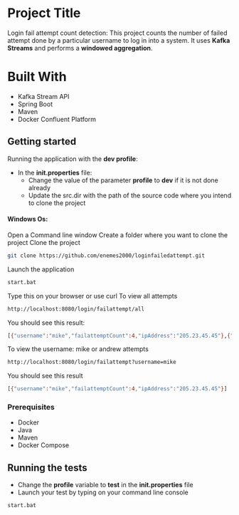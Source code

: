 # Project Title

Login fail attempt count detection: This project counts the number of failed attempt done by a particular username to log in into a system. It uses **Kafka Streams** and performs a **windowed aggregation**.

# Built With
* Kafka Stream API
* Spring Boot
* Maven
* Docker Confluent Platform 

## Getting started
Running the application with the **dev profile**:
  * In the **init.properties** file:
    * Change the value of the parameter **profile** to **dev** if it is not done already
    * Update the src.dir with the path of the source code where you intend to clone the project
  
#### Windows Os:
Open a Command line window
Create a folder where you want to clone the project
Clone the project 
```bash
git clone https://github.com/enemes2000/loginfailedattempt.git
```
Launch the application
```bash
start.bat
```
Type this on your browser or use curl
To view all attempts
```bash
http://localhost:8080/login/failattempt/all
```
You should see this result:
```bash
[{"username":"mike","failattemptCount":4,"ipAddress":"205.23.45.45"},{"username":"andrew","failattemptCount":5,"ipAddress":"190.23.45.45"}]
```

To view the username: mike or andrew attempts
```bash
http://localhost:8080/login/failattempt?username=mike
```
You should see this result
```bash
[{"username":"mike","failattemptCount":4,"ipAddress":"205.23.45.45"}]
```
### Prerequisites
* Docker
* Java
* Maven
* Docker Compose

## Running the tests
* Change the **profile** variable to **test** in the **init.properties** file
* Launch your test by typing on your command line console

```bash
start.bat
```

